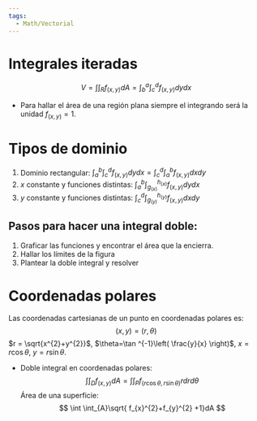 ```yaml
---
tags:
  - Math/Vectorial
---
```

# Integrales iteradas
$$
V = \int \int_{R}f_{(x,y)}dA=\int^{a}_{b}\int^{d}_{c}f_{(x,y)}dy dx
$$
- Para hallar el área de una región plana siempre el integrando será la unidad $f_{(x,y)} = 1$.
# Tipos de dominio
1. Dominio rectangular: $\int_{a}^{b}\int_{c}^{d}f_{(x,y)}dydx = \int_{c}^{d}\int_{a}^{b}f_{(x,y)}dxdy$
2. $x$ constante y funciones distintas: $\int_{a}^{b}\int_{g_{(x)}}^{h_{(x)}}f_{(x,y)}dydx$
3. $y$ constante y funciones distintas: $\int_{c}^{d}\int_{g_{(y)}}^{h_{(y)}}f_{(x,y)}dxdy$
## Pasos para hacer una integral doble:
1. Graficar las funciones y encontrar el área que la encierra.
2. Hallar los límites de la figura
3. Plantear la doble integral y resolver
# Coordenadas polares
Las coordenadas cartesianas de un punto en coordenadas polares es: 
$$
(x,y)=(r,\theta)
$$
$r = \sqrt{x^{2}+y^{2}}$, $\theta=\tan ^{-1}\left( \frac{y}{x} \right)$, $x=r\cos \theta$, $y = r\sin \theta$.
- Doble integral en coordenadas polares:
  $$
\int \int_{D}f_{(x,y)}dA=\int \int_{P}f_{(r\cos \theta,r\sin \theta)}rdrd\theta
$$
Área de una superficie:
$$
\int \int_{A}\sqrt{ f_{x}^{2}+f_{y}^{2} +1}dA
$$
